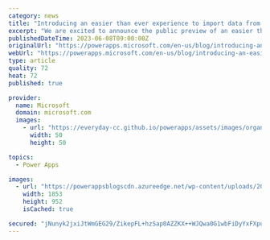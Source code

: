 ```yaml
---
category: news
title: "Introducing an easier than ever experience to import data from Excel"
excerpt: "We are excited to announce the public preview of an easier than ever import from Excel experience. You can now upload your Excel files and turn them into full functional Dataverse tables as well as responsive canvas apps in a one-stop experience. Moreover, when Copilot is enabled, it will assist with"
publishedDateTime: 2023-06-08T09:00:00Z
originalUrl: "https://powerapps.microsoft.com/en-us/blog/introducing-an-easier-than-ever-experience-to-import-data-from-excel/"
webUrl: "https://powerapps.microsoft.com/en-us/blog/introducing-an-easier-than-ever-experience-to-import-data-from-excel/"
type: article
quality: 72
heat: 72
published: true

provider:
  name: Microsoft
  domain: microsoft.com
  images:
    - url: "https://everyday-cc.github.io/powerapps/assets/images/organizations/microsoft.com-50x50.jpg"
      width: 50
      height: 50

topics:
  - Power Apps

images:
  - url: "https://powerappsblogscdn.azureedge.net/wp-content/uploads/2023/06/Excel2DV-table-preview.png"
    width: 1853
    height: 952
    isCached: true

secured: "jNunyk2jxiJtWmGEG29/ZikepFL+hzSap0AZZKX++WJQwa0G1wbFiDyYxFXpuL2Lu4ebQkR5L0OVttczxpN2FyYaLCHCaDWh+8+PLKsPozfkuKwiDPBnpkuQUVVAHiM0lbOjGN4wrI/ktT4XvUWSd5T8luhNHiG9c8IDDfMhG1AKFEeOSaqBt+aD5khh4hCR5hkEwWFKgJ+ebNzJzTeJbW5nQc3wGpAY5PBt8sl06/rCnnVcAwzzytV8F+t5HWrCdLP+BK1LaPHDMiUYWVQFBI9qKB3FyKR5LAWkmLTFPe5aZQLcuJgpoExuWZcKvB+jMz0QJ1syWxZ3FPUnDqaTKgjvYmDNAgb4cmFbGWs7z58=;KNLgyQtUpd8fAwobo9t3bw=="
---
```


